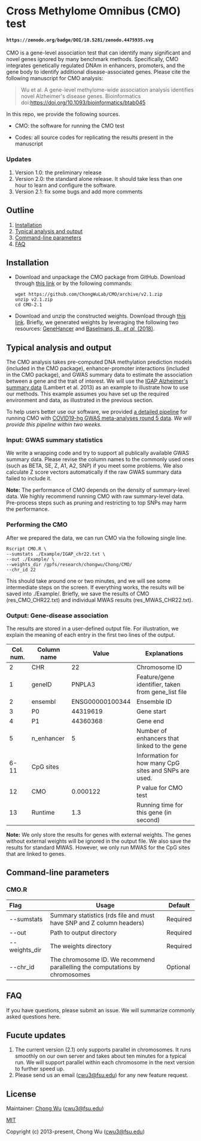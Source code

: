 # Cross Methylome Omnibus (CMO) test

#### `https://zenodo.org/badge/DOI/10.5281/zenodo.4475935.svg`

CMO is a gene-level association test that can identify many significant and novel genes ignored by many benchmark methods.  Specifically,  CMO integrates genetically regulated DNAm in enhancers, promoters, and the gene body to identify additional disease-associated genes. Please cite the following manuscript for CMO analysis:

>  Wu et al. A gene-level methylome-wide association analysis identifies novel Alzheimer's disease genes. Bioinformatics doi:https://doi.org/10.1093/bioinformatics/btab045

In this repo, we provide the following sources.

* CMO: the software for running the CMO test

* Codes: all source codes for replicating the results present in the manuscript




### Updates

1. Version 1.0: the preliminary release
2. Version 2.0: the standard alone release. It should take less than one hour to learn and configure the software.
3. Version 2.1: fix some bugs and add more comments



## Outline

1. [Installation](#Installation)
2. [Typical analysis and output](#Analysis)
3. [Command-line parameters](#Command)
4. [FAQ](#FAQ)



## <a name="Installation"></a>Installation

- Download and unpackage the CMO package from GitHub. Download through [this link](https://github.com/ChongWuLab/CMO/releases/tag/V2.1) or by the following commands:

  ~~~
  wget https://github.com/ChongWuLab/CMO/archive/v2.1.zip
  unzip v2.1.zip
  cd CMO-2.1
  ~~~

- Download and unzip the constructed weights. Download through [this link](https://doi.org/10.5281/zenodo.4475935). Briefly, we generated weights by leveraging the following two resources: [GeneHancer](https://genecards.weizmann.ac.il/geneloc_prev/index.shtml) and [Baselmans, B., *et al.* (2018)](http://bbmri.researchlumc.nl/atlas/#data).

  


## <a name="Analysis"></a>Typical analysis and output

The CMO analysis takes pre-computed DNA methylation prediction models (included in the CMO package), enhancer-promoter interactions (included in the CMO package), and GWAS summary data to estimate the association between a gene and the trait of interest. We will use the [IGAP Alzheimer's summary data](http://web.pasteur-lille.fr/en/recherche/u744/igap/igap_download.php) (Lambert et al. 2013) as an example to illustrate how to use our methods. This example assumes you have set up the required environment and data, as illustrated in the previous section. 

To help users better use our software, we provided [a detailed pipeline]() for running CMO with [COVID19-hg GWAS meta-analyses round 5 data](https://www.covid19hg.org/results/). *We will provide this pipeline within two weeks.*

### Input: GWAS summary statistics

We write a wrapping code and try to support all publically available GWAS summary data. Please revise the column names to the commonly used ones  (such as BETA, SE, Z, A1, A2, SNP) if you meet some problems. We also calculate Z score vectors automatically if the raw GWAS summary data failed to include it. 

**Note:** The performance of CMO depends on the density of summary-level data. We highly recommend running CMO with raw summary-level data. Pre-process steps such as pruning and restricting to top SNPs may harm the performance.

### Performing the CMO

After we prepared the data, we can run CMO via the following single line.

```
Rscript CMO.R \
--sumstats ./Example/IGAP_chr22.txt \
--out ./Example/ \
--weights_dir /gpfs/research/chongwu/Chong/CMO/
--chr_id 22
```

This should take around one or two minutes, and we will see some intermediate steps on the screen. If everything works, the results will be saved into ./Example/. Briefly, we save the results of CMO (res_CMO_CHR22.txt) and individual MWAS results (res_MWAS_CHR22.txt).



### Output: Gene-disease association

The results are stored in a user-defined output file. For illustration, we explain the meaning of each entry in the first two lines of the output.

| Col. num. | Column name | Value           | Explanations                                          |
| --------- | ----------- | --------------- | ----------------------------------------------------- |
| 2         | CHR         | 22              | Chromosome ID                                         |
| 1         | geneID      | PNPLA3          | Feature/gene identifier, taken from gene_list file    |
| 2         | ensembl     | ENSG00000100344 | Ensemble ID                                           |
| 3         | P0          | 44319619        | Gene start                                            |
| 4         | P1          | 44360368        | Gene end                                              |
| 5         | n_enhancer  | 5               | Number of enhancers that linked to the gene           |
| 6- 11     | CpG sites   |                 | Information for how many CpG sites and SNPs are used. |
| 12        | CMO         | 0.000122        | P value for CMO test                                  |
| 13        | Runtime     | 1.3             | Running time for this gene (in second)                |

**Note:** We only store the results for genes with external weights. The genes without external weights will be ignored in the output file. We also save the results for standard MWAS. However, we only run MWAS for the CpG sites that are linked to genes. 

## <a name="Command"></a>Command-line parameters

### CMO.R

| Flag          | Usage                                                        | Default  |
| :------------ | ------------------------------------------------------------ | -------- |
| --sumstats    | Summary statistics (rds file and must have SNP and Z column headers) | Required |
| --out         | Path to output directory                                     | Required |
| --weights_dir | The weights directory                                        | Required |
| --chr_id      | The chromosome ID. We recommend parallelling the computations by chromosomes | Optional |

## <a name="Analysis"></a>FAQ

If you have questions, please submit an issue. We will summarize commonly asked questions here. 



## Fucute updates

1. The current version (2.1) only supports parallel in chromosomes. It runs smoothly on our own server and takes about ten minutes for a typical run. We will support parallel within each chromosome in the next version to further speed up.
2. Please send us an email ([cwu3@fsu.edu](mailto:cwu3@fsu.edu)) for any new feature request.

## License

Maintainer: [Chong Wu](http://wuchong.org/index.html) (cwu3@fsu.edu)

[MIT](http://opensource.org/licenses/MIT)

Copyright (c) 2013-present, Chong Wu (cwu3@fsu.edu)